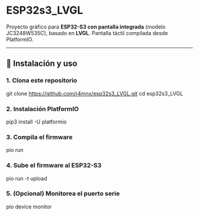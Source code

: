 # ESP32s3_LVGL

Proyecto gráfico para **ESP32-S3 con pantalla integrada** (modelo JC3248W535C), basado en **LVGL**. Pantalla táctil compilada desde PlatformIO.

---

## 🚀 Instalación y uso

### 1. Clona este repositorio
git clone https://github.com/r4mnx/esp32s3_LVGL.git
cd esp32s3_LVGL

### 2. Instalación PlatformIO
pip3 install -U platformio

### 3. Compila el firmware
pio run

### 4. Sube el firmware al ESP32-S3
pio run -t upload

### 5. (Opcional) Monitorea el puerto serie
pio device monitor

